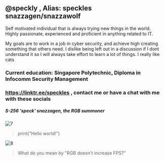## @speckly , Alias: speckles snazzagen/snazzawolf

Self motivated individual that is always trying new things in the world. Highly passionate, experienced and proficient in anything related to IT. 

My goals are to work in a job in cyber security, and achieve high creating something that others need.
I dislike being left out in a discussion if I dont understand it so I will always take effort to learn a lot of things.
I really like cats

### Current education: Singapore Polytechnic, Diploma in Infocomm Security Management
### https://linktr.ee/speckles , contact me or have a chat with me with these socials

##### S-256 'speck' snazzagen, the RGB summoner 
![7](https://user-images.githubusercontent.com/60218942/203936735-cab0212d-691c-44f7-baa7-82466a95047a.png)
> print("Hello world!")

![8](https://user-images.githubusercontent.com/60218942/203936964-c6fb8981-b77b-45b6-8e20-96d7f636f501.png)
> What do you mean by "RGB doesn't increase FPS?"

